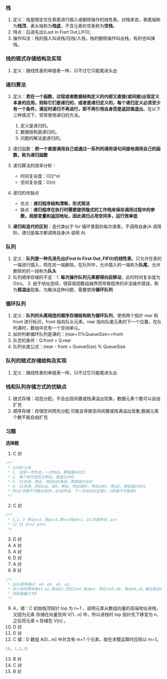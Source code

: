 ### 栈

1. 定义：栈是限定仅在表尾进行插入或删除操作的线性表。对栈来说，表尾端称为**栈顶**，表头端称为**栈底**，不含元素的空表称为**空栈**。
2. 特点：后进先出(Last In Fisrt Out,LIFO);
3. 操作叫法：栈的插入叫进栈/压栈/入栈，栈的删除操作叫出栈，有的也叫弹栈。

### 栈的链式存储结构及实现

1. 定义：跟线性表的单链表一样，只不过它只能尾进头出

### 递归算法

1. 定义：**若在一个函数、过程或者数据结构定义的内部又直接(或间接)出现定义本身的应用，则称它们是递归的，或者是递归定义的，每个递归定义必须至少有一个条件，满足时递归不再进行，即不再引用自身而是返回值退出**。在以下三种情况下，常常使用递归的方法。

   1. 定义是递归的。
   2. 数据结构是递归的。
   3. 问题的解法是递归的。

2. 递归函数：**把一个直接调用自己或通过一系列的调用语句间接地调用自己的函数，称为递归函数**
3. 递归算法的效率分析：
   - 时间复杂度：O(2^n)
   - 空间复杂度：O(n)
4. 递归的优缺点
   - 优点：**递归程序结构清晰，形式简洁**
   - 缺点：**递归程序在执行时需要提供隐式的工作栈来保存调用过程中的参数，局部变量和返回地址，因此递归占用空间多，运行效率低**
5. **递归和迭代的区别**：迭代类似于 for 循环里面的每次递乘，不调用自身(A 调用 B)，递归是每次都调用自身(A 调用 A)

### 队列

1. 定义：**队列是一种先进先出(First In First Out, FIFO)的线性表**。只允许在表的一端进行插入，而在另一端删除。在队列中，允许插入的一端称为**队尾**，允许删除的的一段称为**队头**
2. 队列顺序存储的不足：1. **每次操作队列元素都得向前移动**，此时时间复杂度为 O(n)。 2. 由于地址连续，很容易因数组越界而导致程序的非法操作错误，称为**假溢出**现象。为解决这种问题，需要使用**循环队列**

### 循环队列

1. 定义：**队列的头尾相连的顺序存储结构称为循环队列**，使用两个指针 rear 和 front 进行标识，front 指向队头元素，rear 指向队尾元素的下一个位置，在队列满时，数组中还有一个空闲单元。
2. 如何判断循环队列是满的：(rear+1)%QueueSize==front
3. 队空的条件：Q.front = Q.rear
4. 队列长度公式：(rear - front + QueueSize) % QueueSize

### 队列的链式存储结构及实现

1. 定义：跟线性表的单链表一样，只不过它只能尾进头出

### 栈和队列存储方式的优缺点

1. 链式存储：动态分配，不会出现闲置或栈满溢出现象，数据元素个数可以自由扩充
2. 顺序存储：存储空间预先分配,可能会导致空间闲置或栈满溢出现象;数据元素个数不能自由扩充

### 习题

**选择题**

1. C 对

```c
/**
 * 12345入栈
 * 1. 全部一次性进，一次性出，那就是54321
 * 2. 每个依次进后立即出，就是12345
 * 3. 12先进，再出，然后345再进，那就是21543
 * 4. 12先进，然后2出，进3，再出，然后进45，然后出45，再出1，那就是23541
 * 所以C项是不可能出现的，43出的话，下一次出的必定是2，2前面不可能是1
 */
```

2. C 对

```C
/**
 * 1,2，3 所以n=3，若p1=3,即n=3则p3=1，以i为值的话，pi=
 * 12 21 p1=2 p2=1
 */
```

3. D 对
4. A 对
5. A 对
6. D 对
7. A 对
8. B 对

```c
/**
 * 出队顺序是e2，e4，e6, e5, e1，
 * 则入栈的顺序是e1,e2,取出e2,然后入e4,取出e4，然后入e5,e6，取出e6,e5,最后取出e1
 * 则容量最少为3
 */
```

9. A，错：C 初始栈顶指针 top 为 n+1 ，说明元素从数组向量的高端地址进栈，又因为元素
   存储在向量空间 V[1…n] 中，所以进栈时 top 指针先下移变为 n，之后将元素 x 存储在 V[n] 。
10. D 对
11. D 对
12. C 错：D 数组 A[0…m] 中共含有 m+1 个元素，故在求模运算时应除以 m+1。

```C
[0, 1,2,3]
```

13. B 对
14. C 对
15. B 对
